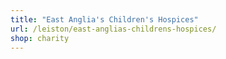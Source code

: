 ```yaml
---
title: "East Anglia's Children's Hospices"
url: /leiston/east-anglias-childrens-hospices/
shop: charity
---
```

